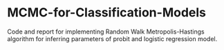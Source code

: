 # MCMC-for-Classification-Models
Code and report for implementing Random Walk Metropolis-Hastings algorithm for inferring parameters of probit and logistic regression model. 
